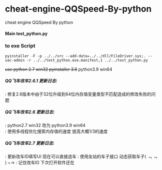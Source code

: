 # cheat-engine-QQSpeed-By-python  
cheat engine QQSpeed By python  

#### Main  test_python.py  
### to exe Script  
```
pyinstaller -F -p ../../src --add-data=../../dll/FileDriver.sys;. --uac-admin -r ../../test_python.exe.manifest,1 ../../test_python.py  
```
~~use python 2.7 win32 pyinstaller 3.6~~ python3.9 win64

##### QQ飞车改车2.6.1 更新日志:  
 : 修复2.6版本中由于32位升级到64位内存值变量类型不匹配造成的修改失败的问题  
  
##### QQ飞车改车2.6 更新日志:   
 : python2.7 win32 改为 python3.9 win64  
 : 使用多线程优化搜索内存值的速度 提高大概1/3的速度  

##### QQ飞车改车2.7 更新日志: 
 : 更新改车ID填写UI 现在可以直接选车
 : 使用友站的车子接口 动态获取车子( ﹁ ﹁ ) ~→
 : 记住改车ID 下次打开软件还在
